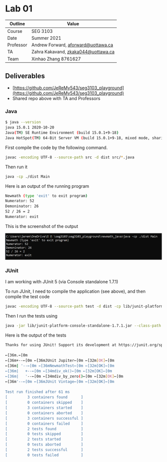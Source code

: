 # Lab 01

| Outline | Value |
| --- | --- |
| Course | SEG 3103 |
| Date | Summer 2021 |
| Professor | Andrew Forward, aforward@uottawa.ca |
| TA | Zahra Kakavand, zkaka044@uottawa.ca |
| Team | Xinhao Zhang 8761627 |

## Deliverables

* [https://github.com/JeReMy543/seg3103_playground](https://github.com/JeReMy543/seg3103_playground)
* Shared repo above with TA and Professors

### Java


```bash
$ java --version
java 15.0.1 2020-10-20
Java(TM) SE Runtime Environment (build 15.0.1+9-18)
Java HotSpot(TM) 64-Bit Server VM (build 15.0.1+9-18, mixed mode, sharing)
```

First compile the code by the following command.

```bash
javac -encoding UTF-8 --source-path src -d dist src/*.java
```

Then run it

```bash
java -cp ./dist Main
```

Here is an output of the running program

```bash
Newmath (type 'exit' to exit program)
Numerator: 52
Demoninator: 26
52 / 26 = 2
Numerator: exit
```
This is the screenshot of the output

![Running Java in the console](https://github.com/JeReMy543/seg3103_playground/blob/main/assets/java.PNG)

### JUnit

I am working with JUnit 5 (via Console standalone 1.7.1)

To run JUnit, I need to compile the application (see above), and then compile the test code

```bash
javac -encoding UTF-8 --source-path test -d dist -cp lib/junit-platform-console-standalone-1.7.1.jar test/*.java src/*.java
```

Then I run the tests using

```bash
java -jar lib/junit-platform-console-standalone-1.7.1.jar --class-path dist --scan-class-path
```

Here is the output of the tests

```bash
Thanks for using JUnit! Support its development at https://junit.org/sponsoring

←[36m.←[0m
←[36m+--←[0m ←[36mJUnit Jupiter←[0m ←[32m[OK]←[0m
←[36m| '--←[0m ←[36mNewmathTest←[0m ←[32m[OK]←[0m
←[36m|   +--←[0m ←[34mdiv_ok()←[0m ←[32m[OK]←[0m
←[36m|   '--←[0m ←[34mdiv_by_zero()←[0m ←[32m[OK]←[0m
←[36m'--←[0m ←[36mJUnit Vintage←[0m ←[32m[OK]←[0m

Test run finished after 61 ms
[         3 containers found      ]
[         0 containers skipped    ]
[         3 containers started    ]
[         0 containers aborted    ]
[         3 containers successful ]
[         0 containers failed     ]
[         2 tests found           ]
[         0 tests skipped         ]
[         2 tests started         ]
[         0 tests aborted         ]
[         2 tests successful      ]
[         0 tests failed          ]

```
